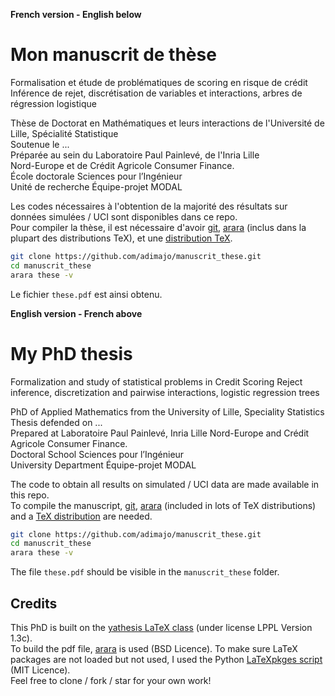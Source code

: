 **French version - English below**

# Mon manuscrit de thèse

Formalisation et étude de problématiques de scoring en risque de crédit
Inférence de rejet, discrétisation de variables et interactions, arbres de régression logistique

Thèse de Doctorat en Mathématiques et leurs interactions de l'Université de Lille, Spécialité Statistique  
Soutenue le ...  
Préparée au sein du Laboratoire Paul Painlevé, de l'Inria Lille  
Nord-Europe et de Crédit Agricole Consumer Finance.  
École doctorale Sciences pour l’Ingénieur  
Unité de recherche Équipe-projet MODAL


Les codes nécessaires à l'obtention de la majorité des résultats sur données simulées / UCI sont disponibles dans ce repo.  
Pour compiler la thèse, il est nécessaire d'avoir [git](https://git-scm.com/), [arara](https://github.com/cereda/arara) (inclus dans la plupart des distributions TeX), et une [distribution TeX](https://www.latex-project.org/get/).

```bash
git clone https://github.com/adimajo/manuscrit_these.git
cd manuscrit_these
arara these -v
```

Le fichier `these.pdf` est ainsi obtenu.

**English version - French above**

# My PhD thesis

Formalization and study of statistical problems in Credit Scoring
Reject inference, discretization and pairwise interactions, logistic regression trees

PhD of Applied Mathematics from the University of Lille, Speciality Statistics  
Thesis defended on ...  
Prepared at Laboratoire Paul Painlevé, Inria Lille Nord-Europe and Crédit Agricole Consumer Finance.  
Doctoral School Sciences pour l’Ingénieur  
University Department Équipe-projet MODAL

The code to obtain all results on simulated / UCI data are made available in this repo.  
To compile the manuscript, [git](https://git-scm.com/), [arara](https://github.com/cereda/arara) (included in lots of TeX distributions) and a [TeX distribution](https://www.latex-project.org/get/) are needed.

```bash
git clone https://github.com/adimajo/manuscrit_these.git
cd manuscrit_these
arara these -v
```

The file `these.pdf` should be visible in the `manuscrit_these` folder.

## Credits

This PhD is built on the [yathesis LaTeX class](https://ctan.org/pkg/yathesis) (under license LPPL Ver­sion 1.3c).  
To build the pdf file, [arara](https://github.com/cereda/arara) is used (BSD Licence).
To make sure LaTeX packages are not loaded but not used, I used the Python [LaTeXpkges script](https://github.com/TarasKuzyo/LaTeXpkges) (MIT Licence).  
Feel free to clone / fork / star for your own work!
